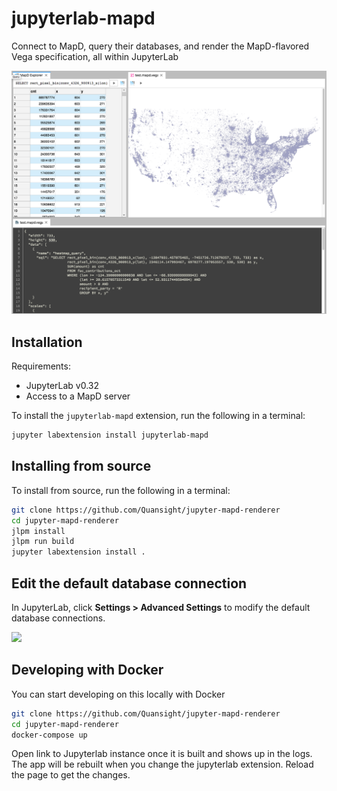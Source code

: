 # jupyterlab-mapd

Connect to MapD, query their databases, and render the MapD-flavored Vega specification,
all within JupyterLab

![example](./screenshot.png)

## Installation

Requirements:

- JupyterLab v0.32
- Access to a MapD server

To install the `jupyterlab-mapd` extension, run the following in a terminal:

```bash
jupyter labextension install jupyterlab-mapd
```

## Installing from source

To install from source, run the following in a terminal:

```bash
git clone https://github.com/Quansight/jupyter-mapd-renderer
cd jupyter-mapd-renderer
jlpm install
jlpm run build
jupyter labextension install .
```

## Edit the default database connection

In JupyterLab, click **Settings > Advanced Settings** to modify the default database connections.

![](https://user-images.githubusercontent.com/4236275/39148358-1cd0ccb0-470a-11e8-9561-8b1e65b8b906.png)

## Developing with Docker

You can start developing on this locally with Docker

```bash
git clone https://github.com/Quansight/jupyter-mapd-renderer
cd jupyter-mapd-renderer
docker-compose up
```

Open link to Jupyterlab instance once it is built and shows up in the logs.
The app will be rebuilt when you change the jupyterlab extension. Reload
the page to get the changes.
